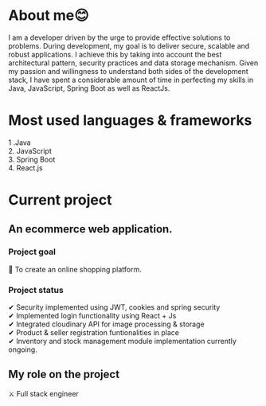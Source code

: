 


# About me😊
I am a developer driven by the urge to provide effective solutions to problems. During development, my goal is to deliver secure, scalable and robust applications.
I achieve this by taking into account the best architectural pattern, security practices and data storage mechanism. Given my passion and willingness to understand both sides of
the development stack, I have spent a considerable amount of time in perfecting my skills in Java, JavaScript, Spring Boot as well as ReactJs.

# Most used languages & frameworks
1 .Java
<br>
2. JavaScript
<br>
3. Spring Boot
<br>
4. React.js

# Current project
## An ecommerce web application. 

### Project goal
🥇 To create an online shopping platform.

### Project status
✔ Security implemented using JWT, cookies and spring security
<br>
✔ Implemented login functionality using React + Js
<br>
✔ Integrated cloudinary API for image processing & storage
<br>
✔ Product & seller registration funtionalities in place
<br>
✔ Inventory and stock management module implementation currently ongoing.

## My role on the project 
⚔ Full stack engineer

